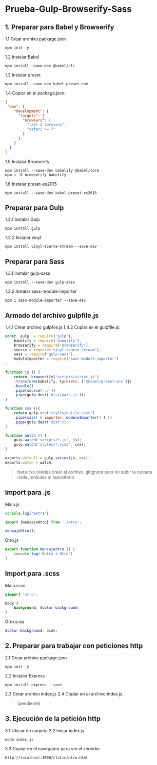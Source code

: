 # Prueba-Gulp-Browserify-Sass

## 1. Preparar para Babel y Browserify 
1.1 Crear archivo package.json
```scriptshell
npm init -y
```
1.2 Instalar Babel
```scriptshell
npm install –save-dev @babel/cli
```
1.3 Instalar preset
```scriptshell
npm install –save-dev babel-preset-env
```
1.4 Copiar en el package.json:
```json
{
 "env": {
    "development": {
      "targets": {
        "browsers": [
          "last 2 versions",
          "safari >= 7"
        ]
      }
    }
  }
}
```
1.5 Instalar Browserify
```scriptshell
npm install --save-dev babelify @babel/core
npm i -D browserify babelify
```
1.6 Instalar preset-es2015
```scriptshell
npm install --save-dev babel-preset-es2015 
```

## Preparar para Gulp 
1.2.1 Instalar Gulp
```scriptshell
npm install gulp
```
1.2.2 Instalar vinyl
```scriptshell
npm install vinyl-source-stream --save-dev
```

## Preparar para Sass 
1.3.1 Instalar gulp-sass
```scriptshell
npm install --save-dev gulp-sass 
```
1.3.2 Instalar sass-module-importer
```scriptshell
npm i sass-module-importer --save-dev
```

## Armado del archivo gulpfile.js 
1.4.1 Crear archivo gulpfile.js
1.4.2 Copiar en el gulpfile.js:
```javascript
const  gulp  = require('gulp'),
    babelify = require('babelify'),
    browserify = require('browserify'),
    source = require('vinyl-source-stream'),
    sass = require('gulp-sass'),
    moduleImporter = require('sass-module-importer')
; 

function js () {
    return  browserify('scripts/script.js')
    .transform(babelify, {presets: ['@babel/preset-env']})
    .bundle()
    .pipe(source('./'))
    .pipe(gulp.dest('dist/main.js'));
}

function css (){
    return gulp.src('styles/estilo.scss')
    .pipe(sass( { importer: moduleImporter() } ))
    .pipe(gulp.dest('dist'));
}

function watch () {
    gulp.watch('scripts/*.js', js); 
    gulp.watch('styles/*.scss', css);
}

exports.default = gulp.series(js, css);
exports.watch = watch;		
```

> Nota: No olvides crear el archivo .gitignore para no subir la carpeta node_modules al repositorio 

## Import para .js
Main.js
```javascript
console.log('entra');

import {mensajeOtro} from './otro';

mensajeOtro();
```
Otro.js
```javascript
export function mensajeOtro () {
    console.log('Entra a Otro') 
}
```

## Import para .scss 
Main.scss
```scss
@import 'otro';

body {
    background: $color-background;
}
```
Otro.scss
```scss
$color-background: pink;
```

## 2. Preparar para trabajar con peticiones http
2.1 Crear archivo package.json
```scriptshell
npm init -y
```
2.2 Instalar Express
```scriptshell
npm install express --save
```
2.3 Crear archivo index.js 
2.4 Copiar en el archivo index.js
> (pendiente)

## 3. Ejecución de la petición http
3.1 Ubicar en carpeta
3.2 Inicar index.js
```scriptshell
node index.js
```
3.3 Copiar en el navegador para ver el servidor
```
http://localhost:3000/static/otro.html
```
